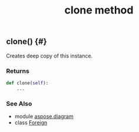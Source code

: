 ﻿---
title: clone method
second_title: Aspose.Diagram for Python via .NET API References
description: 
type: docs
weight: 20
url: /python-net/aspose.diagram/foreign/clone/
is_root: false
---

## clone() {#}

Creates deep copy of this instance.

### Returns 





```python
def clone(self):
    ...
```





### See Also
* module [aspose.diagram](../../)
* class [Foreign](/diagram/python-net/aspose.diagram/foreign)

